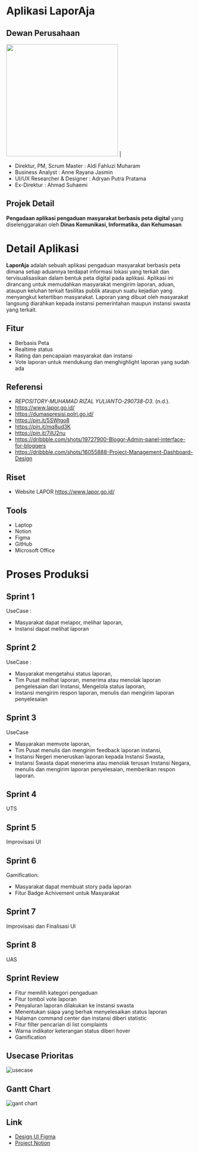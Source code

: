 # Aplikasi LaporAja

## Dewan Perusahaan
<img src="https://user-images.githubusercontent.com/83355111/209906636-d012ac1f-1631-4082-bcee-89301d8b799d.png"  width="300"> |
  - Direktur, PM, Scrum Master : Aldi Fahluzi Muharam
  - Business Analyst : Anne Rayana Jasmin
  - UI/UX Researcher & Designer : Adryan Putra Pratama
  - Ex-Direktur : Ahmad Suhaemi

## Projek Detail
**Pengadaan aplikasi pengaduan masyarakat berbasis peta digital** yang diselenggarakan oleh **Dinas Komunikasi, Informatika, dan Kehumasan**

# Detail Aplikasi
**LaporAja** adalah sebuah aplikasi pengaduan masyarakat berbasis peta dimana setiap aduannya terdapat informasi lokasi yang terkait dan tervisualisasikan dalam bentuk peta digital pada aplikasi. Aplikasi ini dirancang untuk memudahkan masyarakat mengirim laporan, aduan, ataupun keluhan terkait fasilitas publik ataupun suatu kejadian yang menyangkut ketertiban masyarakat. Laporan yang dibuat oleh masyarakat langsung diarahkan kepada instansi pemerintahan maupun instansi swasta yang terkait.

## Fitur
  - Berbasis Peta
  - Realtime status
  - Rating dan pencapaian masyarakat dan instansi
  - Vote laporan untuk mendukung dan menghighlight laporan yang sudah ada
## Referensi
  - <div class="csl-entry"><i>REPOSITORY-MUHAMAD RIZAL YULIANTO-290738-D3</i>. (n.d.).</div>
  - https://www.lapor.go.id/
  - https://dumaspresisi.polri.go.id/
  - https://pin.it/5SWtgo8
  - https://pin.it/mq8ud3K
  - https://pin.it/7ilU2nu
  - https://dribbble.com/shots/19727900-Bloggr-Admin-panel-interface-for-bloggers
  - https://dribbble.com/shots/16055888-Project-Management-Dashboard-Design
## Riset
  - Website LAPOR https://www.lapor.go.id/
## Tools
  - Laptop
  - Notion
  - Figma
  - GitHub
  - Microsoft Office
# Proses Produksi
## Sprint 1
UseCase : 
  - Masyarakat dapat melapor, melihar laporan, 
  - Instansi dapat melihat laporan
## Sprint 2
UseCase : 
  - Masyarakat mengetahui status laporan, 
  - Tim Pusat melihat laporan, menerima atau menolak laporan pengelesaian dari Instansi, Mengelola status laporan, 
  - Instansi mengirim respon laporan, menulis dan mengirim laporan penyelesaian 
## Sprint 3
UseCase
  - Masyarakan memvote laporan, 
  - Tim Pusat menulis dan mengirim feedback laporan instansi,
  - Instansi Negeri meneruskan laporan kepada Instansi Swasta,
  - Instansi Swasta dapat menerima atau menolak terusan Instansi Negara, menulis dan mengirim laporan penyelesaian, memberikan respon laporan.
## Sprint 4
UTS
## Sprint 5
Improvisasi UI
## Sprint 6
Gamification:
  - Masyarakat dapat membuat story pada laporan
  - Fitur Badge Achivement untuk Masyarakat
## Sprint 7
Improvisasi dan Finalisasi UI
## Sprint 8
UAS
## Sprint Review
 - Fitur memilih kategori pengaduan
 - Fitur tombol vote laporan
 - Penyaluran laporan dilakukan ke instansi swasta
 - Menentukan siapa yang berhak menyelesaikan status laporan
 - Halaman command center dan instansi diberi statistic 
 - Fitur filter pencarian di list complaints
 - Warna indikator keterangan status diberi hover
 - Gamification
## Usecase Prioritas
![usecase](https://user-images.githubusercontent.com/83355111/209907248-02d58d42-e472-4679-b671-c30e198be722.PNG)
## Gantt Chart
![gant chart](https://user-images.githubusercontent.com/83355111/209907258-788faf54-a3de-4fca-9b7f-ab3428520ee0.PNG)
## Link
- [Design UI Figma](https://www.figma.com/file/0EsqnaObkUL1mUaC6JMlYs/Pengaduan?node-id=0%3A1&t=58IAZFreESiVqmPJ-0) 
- [Project Notion](https://www.notion.so/Smartprey-Information-e5d6eff7896b479f851ba2f601a982e9)

